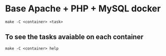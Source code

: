 # Base Apache + PHP + MySQL docker

```
make -C <container> <task>
```

## To see the tasks avaiable on each container
```
make -C <container> help
```

